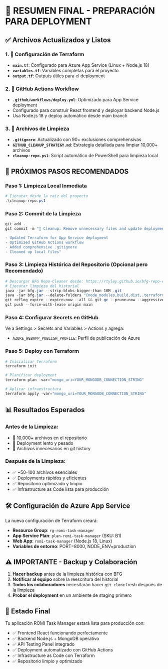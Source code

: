 # 🎯 RESUMEN FINAL - PREPARACIÓN PARA DEPLOYMENT

## ✅ Archivos Actualizados y Listos

### 1. 🔧 Configuración de Terraform
- **`main.tf`**: Configurado para Azure App Service (Linux + Node.js 18)
- **`variables.tf`**: Variables completas para el proyecto
- **`output.tf`**: Outputs útiles para el deployment

### 2. 🚀 GitHub Actions Workflow
- **`.github/workflows/deploy.yml`**: Optimizado para App Service deployment
- Configurado para construir React frontend y deployar backend Node.js
- Usa Node.js 18 y deploy automático desde main branch

### 3. 📝 Archivos de Limpieza
- **`.gitignore`**: Actualizado con 90+ exclusiones comprehensivas
- **`GITHUB_CLEANUP_STRATEGY.md`**: Estrategia detallada para limpiar 10,000+ archivos
- **`cleanup-repo.ps1`**: Script automático de PowerShell para limpieza local

## 🚀 PRÓXIMOS PASOS RECOMENDADOS

### Paso 1: Limpieza Local Inmediata
```powershell
# Ejecutar desde la raíz del proyecto
.\cleanup-repo.ps1
```

### Paso 2: Commit de la Limpieza
```powershell
git add .
git commit -m "🧹 Cleanup: Remove unnecessary files and update deployment config

- Updated Terraform for App Service deployment
- Optimized GitHub Actions workflow
- Added comprehensive .gitignore
- Cleaned up local files"
```

### Paso 3: Limpieza Histórica del Repositorio (Opcional pero Recomendado)
```powershell
# Descargar BFG Repo-Cleaner desde: https://rtyley.github.io/bfg-repo-cleaner/
# Ejecutar limpieza del historial
java -jar bfg.jar --strip-blobs-bigger-than 10M .git
java -jar bfg.jar --delete-folders "{node_modules,build,dist,.terraform}" .git
git reflog expire --expire=now --all && git gc --prune=now --aggressive
git push --force-with-lease origin main
```

### Paso 4: Configurar Secrets en GitHub
Ve a Settings > Secrets and Variables > Actions y agrega:
- `AZURE_WEBAPP_PUBLISH_PROFILE`: Perfil de publicación de Azure

### Paso 5: Deploy con Terraform
```powershell
# Inicializar Terraform
terraform init

# Planificar deployment
terraform plan -var="mongo_uri=YOUR_MONGODB_CONNECTION_STRING"

# Aplicar infraestructura
terraform apply -var="mongo_uri=YOUR_MONGODB_CONNECTION_STRING"
```

## 📊 Resultados Esperados

### Antes de la Limpieza:
- 🔴 10,000+ archivos en el repositorio
- 🔴 Deployment lento y pesado
- 🔴 Archivos innecesarios en git history

### Después de la Limpieza:
- ✅ ~50-100 archivos esenciales
- ✅ Deployments rápidos y eficientes
- ✅ Repositorio optimizado y limpio
- ✅ Infrastructure as Code lista para producción

## 🛠️ Configuración de Azure App Service

La nueva configuración de Terraform creará:
- **Resource Group**: `rg-romi-task-manager`
- **App Service Plan**: `plan-romi-task-manager` (SKU: B1)
- **Web App**: `romi-task-manager` (Node.js 18, Linux)
- **Variables de entorno**: PORT=8000, NODE_ENV=production

## ⚠️ IMPORTANTE - Backup y Colaboración

1. **Hacer backup** antes de la limpieza histórica con BFG
2. **Notificar al equipo** sobre la reescritura del historial
3. **Todos los colaboradores** necesitarán hacer `git clone` fresh después de la limpieza
4. **Probar el deployment** en un ambiente de staging primero

## 🎉 Estado Final

Tu aplicación ROMI Task Manager estará lista para producción con:
- ✅ Frontend React funcionando perfectamente
- ✅ Backend Node.js + MongoDB operativo
- ✅ API Testing Panel integrado
- ✅ Deployment automatizado con GitHub Actions
- ✅ Infrastructure as Code con Terraform
- ✅ Repositorio limpio y optimizado
